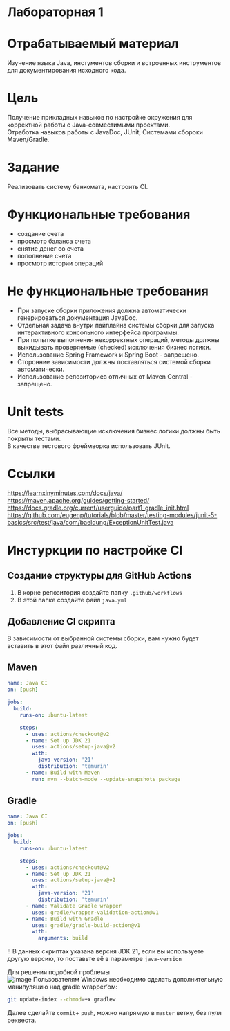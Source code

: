 # Лабораторная 1

# Отрабатываемый материал

Изучение языка Java, инстументов сборки и встроенных инструментов для документирования исходного кода.

# Цель

Получение прикладных навыков по настройке окружения для корректной работы с Java-совместимыми проектами.  
Отработка навыков работы с JavaDoc, JUnit, Системами сбороки Maven/Gradle.

# Задание

Реализовать систему банкомата, настроить CI.  

# Функциональные требования

- создание счета
- просмотр баланса счета
- снятие денег со счета
- пополнение счета
- просмотр истории операций

# Не функциональные требования

- При запуске сборки приложения должна автоматически генерироваться документация JavaDoc.   
- Отдельная задача внутри пайплайна системы сборки для запуска интерактивного консольного интерфейса программы.  
- При попытке выполнения некорректных операций, методы должны выкидывать проверяемые (checked) исключения бизнес логики.  
- Использование Spring Framework и Spring Boot - запрещено.  
- Сторонние зависимости должны поставляться системой сборки автоматически.   
- Использование репозиториев отличных от Maven Central - запрещено.  
 
# Unit tests

Все методы, выбрасывающие исключения бизнес логики должны быть покрыты тестами.    
В качестве тестового фреймворка использовать JUnit.  

# Ссылки

https://learnxinyminutes.com/docs/java/  
https://maven.apache.org/guides/getting-started/  
https://docs.gradle.org/current/userguide/part1_gradle_init.html  
https://github.com/eugenp/tutorials/blob/master/testing-modules/junit-5-basics/src/test/java/com/baeldung/ExceptionUnitTest.java  



# Инстуркции по настройке CI

## Создание структуры для GitHub Actions

1. В корне репозитория создайте папку `.github/workflows`  
2. В этой папке создайте файл `java.yml`  

## Добавление CI скрипта

В зависимости от выбранной системы сборки, вам нужно будет вставить в этот файл различный код.

## Maven

```yaml
name: Java CI
on: [push]

jobs:
  build:
    runs-on: ubuntu-latest

    steps:
      - uses: actions/checkout@v2
      - name: Set up JDK 21
        uses: actions/setup-java@v2
        with:
          java-version: '21'
          distribution: 'temurin'
      - name: Build with Maven
        run: mvn --batch-mode --update-snapshots package
```

## Gradle

```yaml
name: Java CI
on: [push]

jobs:
  build:
    runs-on: ubuntu-latest

    steps:
      - uses: actions/checkout@v2
      - name: Set up JDK 21
        uses: actions/setup-java@v2
        with:
          java-version: '21'
          distribution: 'temurin'
      - name: Validate Gradle wrapper
        uses: gradle/wrapper-validation-action@v1
      - name: Build with Gradle
        uses: gradle/gradle-build-action@v1
        with:
          arguments: build
```

‼️ В данных скриптах указана версия JDK 21, если вы используете другую версию, то поставьте её в параметре `java-version`

Для решения подобной проблемы  
![image](https://github.com/user-attachments/assets/2715af2f-11fa-45c8-beca-cc28808a0024)
Пользователям Windows необходимо сделать дополнительную манипуляцию над gradle wrapper’ом:  
```sh
git update-index --chmod=+x gradlew
```
Далее сделайте `commit`+ `push`, можно напрямую в `master` ветку, без пулл реквеста.
